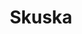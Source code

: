 ---
permalink: /
title: "Skuska"
excerpt: "skuska"
author_profile: true
redirect_from: 
  - /skuska/
---